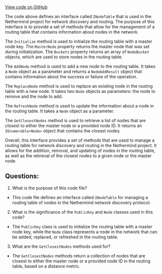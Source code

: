 [View code on GitHub](https://github.com/NethermindEth/nethermind/src/Nethermind/Nethermind.Network.Discovery/RoutingTable/INodeTable.cs)

The code above defines an interface called `INodeTable` that is used in the Nethermind project for network discovery and routing. The purpose of this interface is to provide a set of methods that allow for the management of a routing table that contains information about nodes in the network.

The `Initialize` method is used to initialize the routing table with a master node key. The `MasterNode` property returns the master node that was set during initialization. The `Buckets` property returns an array of `NodeBucket` objects, which are used to store nodes in the routing table.

The `AddNode` method is used to add a new node to the routing table. It takes a `Node` object as a parameter and returns a `NodeAddResult` object that contains information about the success or failure of the operation.

The `ReplaceNode` method is used to replace an existing node in the routing table with a new node. It takes two `Node` objects as parameters: the node to remove and the node to add.

The `RefreshNode` method is used to update the information about a node in the routing table. It takes a `Node` object as a parameter.

The `GetClosestNodes` method is used to retrieve a list of nodes that are closest to either the master node or a provided node ID. It returns an `IEnumerable<Node>` object that contains the closest nodes.

Overall, this interface provides a set of methods that are used to manage a routing table for network discovery and routing in the Nethermind project. It allows for the addition, removal, and updating of nodes in the routing table, as well as the retrieval of the closest nodes to a given node or the master node.
## Questions: 
 1. What is the purpose of this code file?
- This code file defines an interface called `INodeTable` for managing a routing table of nodes in the Nethermind network discovery protocol.

2. What is the significance of the `PublicKey` and `Node` classes used in this code?
- The `PublicKey` class is used to initialize the routing table with a master node key, while the `Node` class represents a node in the network that can be added, replaced, or refreshed in the routing table.

3. What are the `GetClosestNodes` methods used for?
- The `GetClosestNodes` methods return a collection of nodes that are closest to either the master node or a provided node ID in the routing table, based on a distance metric.